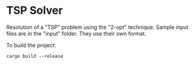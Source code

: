 # TSP Solver

Resolution of a "TSP" problem using the "2-opt" technique.
Sample input files are in the "input" folder. They use their own format. 

To build the project:
```
cargo build --release
```
